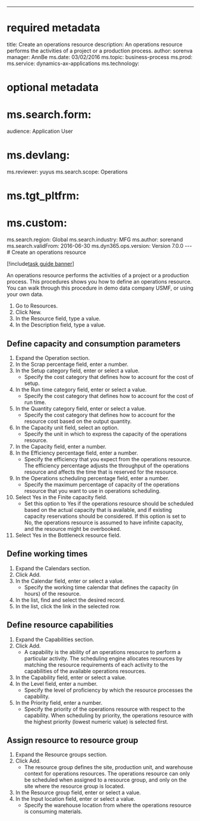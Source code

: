 --- 
# required metadata 
 
title: Create an operations resource
description: An operations resource performs the activities of a project or a production process. 
author: sorenva
manager: AnnBe 
ms.date: 03/02/2016
ms.topic: business-process 
ms.prod:  
ms.service: dynamics-ax-applications 
ms.technology:  
 
# optional metadata 
 
# ms.search.form:   
audience: Application User 
# ms.devlang:  
ms.reviewer: yuyus
ms.search.scope: Operations 
# ms.tgt_pltfrm:  
# ms.custom:  
ms.search.region: Global
ms.search.industry: MFG
ms.author: sorenand
ms.search.validFrom: 2016-06-30 
ms.dyn365.ops.version: Version 7.0.0 
---# Create an operations resource

[!include[task guide banner](../../includes/task-guide-banner.md)]

An operations resource performs the activities of a project or a production process. This procedures shows you how to define an operations resource. You can walk through this procedure in demo data company USMF, or using your own data.

1. Go to Resources.
2. Click New.
3. In the Resource field, type a value.
4. In the Description field, type a value.

## Define capacity and consumption parameters
1. Expand the Operation section.
2. In the Scrap percentage field, enter a number.
3. In the Setup category field, enter or select a value.
    * Specify the cost category that defines how to account for the cost of setup.  
4. In the Run time category field, enter or select a value.
    * Specify the cost category that defines how to account for the cost of run time.  
5. In the Quantity category field, enter or select a value.
    * Specify the cost category that defines how to account for the resource cost based on the output quantity.  
6. In the Capacity unit field, select an option.
    * Specify the unit in which to express the capacity of the operations resource.  
7. In the Capacity field, enter a number.
8. In the Efficiency percentage field, enter a number.
    * Specify the efficiency that you expect from the operations resource. The efficiency percentage adjusts the throughput of the operations resource and affects the time that is reserved for the resource.  
9. In the Operations scheduling percentage field, enter a number.
    * Specify the maximum percentage of capacity of the operations resource that you want to use in operations scheduling.  
10. Select Yes in the Finite capacity field.
    * Set this option to Yes if the operations resource should be scheduled based on the actual capacity that is available, and if existing capacity reservations should be considered. If this option is set to No, the operations resource is assumed to have infinite capacity, and the resource might be overbooked.  
11. Select Yes in the Bottleneck resource field.

## Define working times
1. Expand the Calendars section.
2. Click Add.
3. In the Calendar field, enter or select a value.
    * Specify the working time calendar that defines the capacity (in hours) of the resource.  
4. In the list, find and select the desired record.
5. In the list, click the link in the selected row.

## Define resource capabilities
1. Expand the Capabilities section.
2. Click Add.
    * A capability is the ability of an operations resource to perform a particular activity. The scheduling engine allocates resources by matching the resource requirements of each activity to the capabilities of the available operations resources.  
3. In the Capability field, enter or select a value.
4. In the Level field, enter a number.
    * Specify the level of proficiency by which the resource processes the capability.  
5. In the Priority field, enter a number.
    * Specify the priority of the operations resource with respect to the capability. When scheduling by priority, the operations resource with the highest priority (lowest numeric value) is selected first.  

## Assign resource to resource group
1. Expand the Resource groups section.
2. Click Add.
    * The resource group defines the site, production unit, and warehouse context for operations resources. The operations resource can only be scheduled when assigned to a resource group, and only on the site where the resource group is located.  
3. In the Resource group field, enter or select a value.
4. In the Input location field, enter or select a value.
    * Specify the warehouse location from where the operations resource is consuming materials.  

